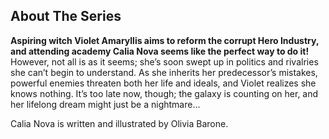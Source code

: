 ## About The Series

**Aspiring witch Violet Amaryllis aims to reform the corrupt Hero Industry, and attending academy Calia Nova seems like the perfect way to do it!**
However, not all is as it seems; she’s soon swept up in politics and rivalries she can’t begin to understand. As she inherits her predecessor’s mistakes, powerful enemies threaten both her life and ideals, and Violet realizes she knows nothing. It’s too late now, though; the galaxy is counting on her, and her lifelong dream might just be a nightmare…

Calia Nova is written and illustrated by Olivia Barone.